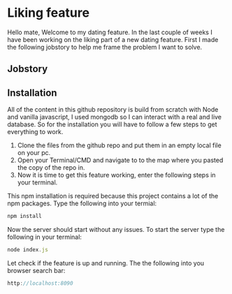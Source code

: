 # Liking feature
Hello mate, 
Welcome to my dating feature. In the last couple of weeks I have been working on the liking part of a new dating feature. First I made the following jobstory to help me frame the problem I want to solve.

## Jobstory


## Installation
All of the content in this github repository is build from scratch with Node and vanilla javascript, I used mongodb so I can interact with a real and live database. 
So for the installation you will have to follow a few steps to get everything to work. 

1. Clone the files from the github repo and put them in an empty local file on your pc.
2. Open your Terminal/CMD and navigate to to the map where you pasted the copy of the repo in.
3. Now it is time to get this feature working, enter the following steps in your terminal.

This npm installation is required because this project contains a lot of the npm packages.
Type the following into your termial:
```js
npm install
```

Now the server should start without any issues. 
To start the server type the following in your terminal:
```js
node index.js
```

Let check if the feature is up and running. 
The the following into you browser search bar:
```js
http://localhost:8090
```
